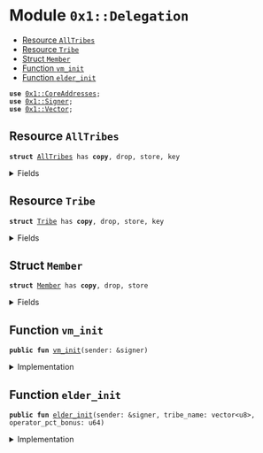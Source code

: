 
<a name="0x1_Delegation"></a>

# Module `0x1::Delegation`



-  [Resource `AllTribes`](#0x1_Delegation_AllTribes)
-  [Resource `Tribe`](#0x1_Delegation_Tribe)
-  [Struct `Member`](#0x1_Delegation_Member)
-  [Function `vm_init`](#0x1_Delegation_vm_init)
-  [Function `elder_init`](#0x1_Delegation_elder_init)


<pre><code><b>use</b> <a href="CoreAddresses.md#0x1_CoreAddresses">0x1::CoreAddresses</a>;
<b>use</b> <a href="../../../../../../move-stdlib/docs/Signer.md#0x1_Signer">0x1::Signer</a>;
<b>use</b> <a href="../../../../../../move-stdlib/docs/Vector.md#0x1_Vector">0x1::Vector</a>;
</code></pre>



<a name="0x1_Delegation_AllTribes"></a>

## Resource `AllTribes`



<pre><code><b>struct</b> <a href="Delegation.md#0x1_Delegation_AllTribes">AllTribes</a> has <b>copy</b>, drop, store, key
</code></pre>



<details>
<summary>Fields</summary>


<dl>
<dt>
<code>teams_by_elder: vector&lt;address&gt;</code>
</dt>
<dd>

</dd>
</dl>


</details>

<a name="0x1_Delegation_Tribe"></a>

## Resource `Tribe`



<pre><code><b>struct</b> <a href="Delegation.md#0x1_Delegation_Tribe">Tribe</a> has <b>copy</b>, drop, store, key
</code></pre>



<details>
<summary>Fields</summary>


<dl>
<dt>
<code>elder: address</code>
</dt>
<dd>

</dd>
<dt>
<code>tribe_name: vector&lt;u8&gt;</code>
</dt>
<dd>

</dd>
<dt>
<code>members: vector&lt;address&gt;</code>
</dt>
<dd>

</dd>
<dt>
<code>operator_pct_bonus: u64</code>
</dt>
<dd>

</dd>
<dt>
<code>tribal_tower_height_this_epoch: u64</code>
</dt>
<dd>

</dd>
</dl>


</details>

<a name="0x1_Delegation_Member"></a>

## Struct `Member`



<pre><code><b>struct</b> <a href="Delegation.md#0x1_Delegation_Member">Member</a> has <b>copy</b>, drop, store
</code></pre>



<details>
<summary>Fields</summary>


<dl>
<dt>
<code>my_tribe_elder: address</code>
</dt>
<dd>

</dd>
<dt>
<code>mining_above_threshold: bool</code>
</dt>
<dd>

</dd>
</dl>


</details>

<a name="0x1_Delegation_vm_init"></a>

## Function `vm_init`



<pre><code><b>public</b> <b>fun</b> <a href="Delegation.md#0x1_Delegation_vm_init">vm_init</a>(sender: &signer)
</code></pre>



<details>
<summary>Implementation</summary>


<pre><code><b>public</b> <b>fun</b> <a href="Delegation.md#0x1_Delegation_vm_init">vm_init</a>(sender: &signer) {
  <a href="CoreAddresses.md#0x1_CoreAddresses_assert_vm">CoreAddresses::assert_vm</a>(sender);
  move_to&lt;<a href="Delegation.md#0x1_Delegation_AllTribes">AllTribes</a>&gt;(
    sender,
    <a href="Delegation.md#0x1_Delegation_AllTribes">AllTribes</a> {
      teams_by_elder: <a href="../../../../../../move-stdlib/docs/Vector.md#0x1_Vector_empty">Vector::empty</a>()
    }
  );
}
</code></pre>



</details>

<a name="0x1_Delegation_elder_init"></a>

## Function `elder_init`



<pre><code><b>public</b> <b>fun</b> <a href="Delegation.md#0x1_Delegation_elder_init">elder_init</a>(sender: &signer, tribe_name: vector&lt;u8&gt;, operator_pct_bonus: u64)
</code></pre>



<details>
<summary>Implementation</summary>


<pre><code><b>public</b> <b>fun</b> <a href="Delegation.md#0x1_Delegation_elder_init">elder_init</a>(sender: &signer, tribe_name: vector&lt;u8&gt;, operator_pct_bonus: u64) {
  // An Elder, who is already a validator account, stores the <a href="Delegation.md#0x1_Delegation_Tribe">Tribe</a> <b>struct</b> on their account.
  // the AllTeams <b>struct</b> is saved in the 0x0 account, and needs <b>to</b> be initialized before this is called.

  // check vm has initialized the <b>struct</b>, otherwise exit early.
  <b>if</b> (!<b>exists</b>&lt;<a href="Delegation.md#0x1_Delegation_AllTribes">AllTribes</a>&gt;(<a href="CoreAddresses.md#0x1_CoreAddresses_VM_RESERVED_ADDRESS">CoreAddresses::VM_RESERVED_ADDRESS</a>())) {
    <b>return</b>
};

move_to&lt;<a href="Delegation.md#0x1_Delegation_Tribe">Tribe</a>&gt;(
    sender,
    <a href="Delegation.md#0x1_Delegation_Tribe">Tribe</a> {
      elder: <a href="../../../../../../move-stdlib/docs/Signer.md#0x1_Signer_address_of">Signer::address_of</a>(sender), // A validator account.
      tribe_name, // A validator account.
      members: <a href="../../../../../../move-stdlib/docs/Vector.md#0x1_Vector_empty">Vector::empty</a>&lt;address&gt;(),
      operator_pct_bonus, // the percentage of the rewards that the captain proposes <b>to</b> go <b>to</b> the validator operator.
      tribal_tower_height_this_epoch: 0,
    }
  );
}
</code></pre>



</details>


[//]: # ("File containing references which can be used from documentation")
[ACCESS_CONTROL]: https://github.com/diem/dip/blob/main/dips/dip-2.md
[ROLE]: https://github.com/diem/dip/blob/main/dips/dip-2.md#roles
[PERMISSION]: https://github.com/diem/dip/blob/main/dips/dip-2.md#permissions
